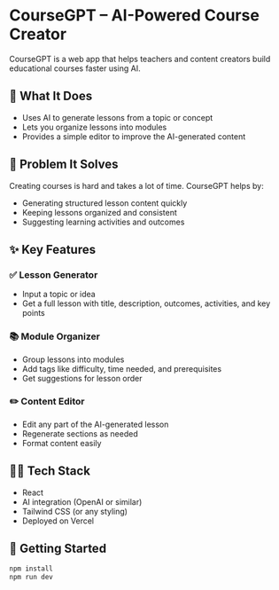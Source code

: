# CourseGPT – AI-Powered Course Creator

CourseGPT is a web app that helps teachers and content creators build educational courses faster using AI.

## 🌟 What It Does

- Uses AI to generate lessons from a topic or concept
- Lets you organize lessons into modules
- Provides a simple editor to improve the AI-generated content

## 🚩 Problem It Solves

Creating courses is hard and takes a lot of time. CourseGPT helps by:
- Generating structured lesson content quickly
- Keeping lessons organized and consistent
- Suggesting learning activities and outcomes

## ✨ Key Features

### ✅ Lesson Generator
- Input a topic or idea
- Get a full lesson with title, description, outcomes, activities, and key points

### 📚 Module Organizer
- Group lessons into modules
- Add tags like difficulty, time needed, and prerequisites
- Get suggestions for lesson order

### ✏️ Content Editor
- Edit any part of the AI-generated lesson
- Regenerate sections as needed
- Format content easily

## 🧑‍💻 Tech Stack

- React
- AI integration (OpenAI or similar)
- Tailwind CSS (or any styling)
- Deployed on Vercel

## 🚀 Getting Started

```bash
npm install
npm run dev

